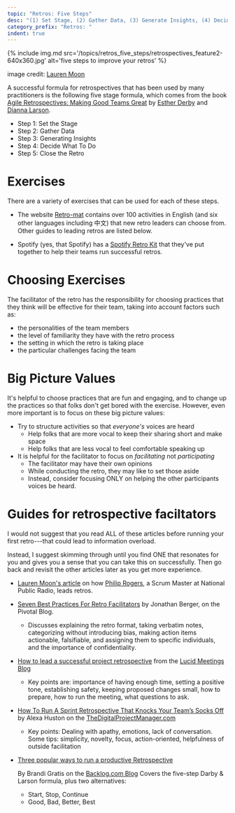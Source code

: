 ```yaml
---
topic: "Retros: Five Steps"
desc: "(1) Set Stage, (2) Gather Data, (3) Generate Insights, (4) Decide What To Do, (5) Close Retro"
category_prefix: "Retros: "
indent: true
---
```



{% include img.md 
  src='/topics/retros_five_steps/retrospectives_feature2-640x360.jpg' 
  alt='five steps to improve your retros' %}
  
image credit: [Lauren Moon](https://blog.trello.com/the-5-steps-to-better-team-retrospectives)

A successful formula for retrospectives that has been used by many practitioners is 
the following five stage formula, which comes from the book 
[Agile Retrospectives: Making Good Teams Great](http://www.estherderby.com/books) by [Esther Derby](http://www.estherderby.com/) and 
[Dianna Larson](https://www.futureworksconsulting.com/about/diana-larsen).

* Step 1: Set the Stage
* Step 2: Gather Data
* Step 3: Generating Insights
* Step 4: Decide What To Do
* Step 5: Close the Retro

# Exercises

There are a variety of exercises that can be used for each of these steps.  

* The website [Retro-mat](https://retromat.org/en/) contains over 100 activities in English (and six 
   other languages including 中文) that new retro leaders can choose from.  Other guides to leading retros are 
   listed below.

* Spotify (yes, that Spotify) has a [Spotify Retro Kit](https://labs.spotify.com/2017/12/15/spotify-retro-kit/) that they've put
   together to help their teams run successful retros.
   
# Choosing Exercises   

The facilitator of the retro has the responsibility for
choosing practices that they think will be effective for their team, taking into account factors
such as:
* the personalities of the team members
* the level of familiarity they have with the retro process
* the setting in which the retro is taking place
* the particular challenges facing the team

# Big Picture Values

It's helpful to choose practices that are fun and engaging, and to change up the practices so that 
folks don't get bored with the exercise.  However, even more important is to focus on these big picture 
values:

* Try to structure activities so that *everyone's* voices are heard
   * Help folks that are more vocal to keep their sharing short and make space
   * Help folks that are less vocal to feel comfortable speaking up
* It is helpful for the facilitator to focus on *facilitating* not *participating*
   * The facilitator may have their own opinions
   * While conducting the retro, they may like to set those aside
   * Instead, consider focusing ONLY on helping the other participants voices be heard.

# Guides for retrospective faciltators

I would not suggest that you read ALL of these articles before running your first retro---that could lead to information
overload.  

Instead, I suggest skimming through until you find ONE that resonates for you and gives you a sense that you
can take this on successfully.  Then go back and revisit the other articles later as you get more experience.

* [Lauren Moon's article](https://blog.trello.com/the-5-steps-to-better-team-retrospectives) on how [Philip Rogers](https://twitter.com/g_philip), a Scrum Master at National Public Radio, leads retros.
* [Seven Best Practices For Retro Facilitators](https://content.pivotal.io/blog/7-best-practices-for-facilitating-agile-retrospectives) by Jonathan Berger, on the Pivotal Blog.
   * Discusses explaining the retro format, taking verbatim notes, categorizing without introducing bias, making action items actionable, falsifiable, and assigning them to specific individuals, and the importance of confidentiality.

* [How to lead a successful project retrospective](https://blog.lucidmeetings.com/blog/how-to-lead-a-successful-project-retrospective-meeting) from the [Lucid Meetings Blog](https://blog.lucidmeetings.com/)
   * Key points are: importance of having enough time, setting a positive tone, establishing safety, keeping proposed changes small, how to prepare, how to run the meeting, what questions to ask.
   
* [How To Run A Sprint Retrospective That Knocks Your Team’s Socks Off](https://thedigitalprojectmanager.com/how-run-sprint-retrospective/) by Alexa Huston on the [TheDigitalProjectManager.com](https://thedigitalprojectmanager.com)
   * Key points: Dealing with apathy, emotions, lack of conversation.  Some tips: simplicity, novelty, focus, action-oriented, helpfulness of outside facilitation
   
* [Three popular ways to run a productive Retrospective](https://backlog.com/blog/three-ways-run-productive-retrospective/)

   By Brandi Gratis on the [Backlog.com Blog](https://backlog.com/blog/)
   Covers the five-step Darby & Larson formula, plus two alternatives:
   
   * Start, Stop, Continue
   * Good, Bad, Better, Best
